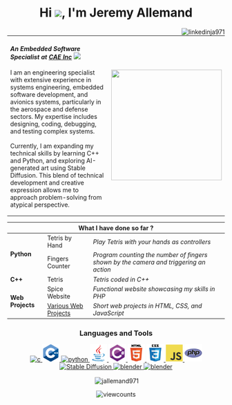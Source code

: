 <h1 align="center">Hi <a href="https://www.gautamkrishnar.com/"><img src="https://media.giphy.com/media/hvRJCLFzcasrR4ia7z/giphy.gif" width="5%"></a>, I'm Jeremy Allemand</h1>

<div>    
   <a href="https://www.linkedin.com/in/ja971/" target="_blank"><img align="right" src="https://img.shields.io/badge/LinkedIn-0077B5?style=for-the-badge&logo=linkedin&logoColor=white" alt="linkedinja971"/></a>
</div>

<table border="0">
  <tr>
    <td style="vertical-align: top; width: 70%;">
      <p align="left">
        <h4 align="left">
        <em>
        An Embedded Software Specialist at 
        <a href="https://www.cae.com/defense-security/">CAE Inc</a>
        <img src="https://media.giphy.com/media/WUlplcMpOCEmTGBtBW/giphy.gif" width="30">
        </em>
        </h4>
        I am an engineering specialist with extensive experience in systems engineering, embedded software development, and avionics systems, particularly in the aerospace and defense sectors. My expertise includes designing, coding, debugging, and testing complex systems.<br><br>
        Currently, I am expanding my technical skills by learning C++ and Python, and exploring AI-generated art using Stable Diffusion. This blend of technical development and creative expression allows me to approach problem-solving from atypical perspective.
      </p>
    </td>
     <td style="width: 30%;">
      <img src="LowPoly.gif" width="256" height="256">
    </td>
  </tr>
</table>

<div align="center">

<table>
   <thead>
      <tr>
         <th colspan="3">What I have done so far ?</th>
      </tr>
   </thead>
   <tbody>
      <tr>
         <td rowspan="2"><strong>Python</strong></td>
         <td>Tetris by Hand</td>
         <td><i>Play Tetris with your hands as controllers</i></td>
      </tr>
      <tr>
         <td>Fingers Counter</td>
         <td><i>Program counting the number of fingers shown by the camera and triggering an action</i></td>
      </tr>
      <tr>
         <td><strong>C++</strong></td>
         <td>Tetris</td>
         <td><i>Tetris coded in C++</i></td>
      </tr>
      <tr>
         <td rowspan="2"><strong>Web Projects</strong></td>
         <td>Spice Website</td>
         <td><i>Functional website showcasing my skills in PHP</i></td>
      </tr>
      <tr>
         <td><a href="https://github.com/JAllemand971/Web_Projects" target="_blank" rel="noreferrer">Various Web Projects</a></td>
         <td><i>Short web projects in HTML, CSS, and JavaScript</i></td>
      </tr>
   </tbody>
</table>


</div>


<div>
   <h3 align="center">Languages and Tools</h3>
   <p align="center">
      <a href="https://www.cprogramming.com/" target="_blank" rel="noreferrer"> 
         <img src="https://upload.wikimedia.org/wikipedia/commons/1/19/C_Logo.png" alt="c" width="40" height="40"/> 
      </a> 
      <a href="https://www.w3schools.com/cpp/" target="_blank" rel="noreferrer"> 
         <img src="https://raw.githubusercontent.com/devicons/devicon/master/icons/cplusplus/cplusplus-original.svg" alt="cplusplus" width="40" height="40"/> 
      </a>
      <a href="https://www.python.org" target="_blank" rel="noreferrer"> 
         <img src="https://www.citypng.com/public/uploads/preview/hd-python-logo-symbol-transparent-png-735811696257415dbkifcuokn.png" alt="python" width="40" height="40"/> 
      </a> 
      <a href="https://www.java.com" target="_blank" rel="noreferrer"> 
         <img src="https://raw.githubusercontent.com/devicons/devicon/master/icons/java/java-original.svg" alt="java" width="40" height="40"/> 
      </a> 
      <a href="https://www.w3schools.com/cs/" target="_blank" rel="noreferrer">    
         <img src="https://raw.githubusercontent.com/devicons/devicon/master/icons/csharp/csharp-original.svg" alt="csharp" width="40" height="40"/> 
      </a> 
      <a href="https://www.w3.org/html/" target="_blank" rel="noreferrer"> 
         <img src="https://raw.githubusercontent.com/devicons/devicon/master/icons/html5/html5-original-wordmark.svg" alt="html5" width="40" height="40"/> 
      </a> 
      <a href="https://www.w3schools.com/css/" target="_blank" rel="noreferrer"> 
         <img src="https://raw.githubusercontent.com/devicons/devicon/master/icons/css3/css3-original-wordmark.svg" alt="css3" width="40" height="40"/> 
      </a> 
      <a href="https://developer.mozilla.org/en-US/docs/Web/JavaScript" target="_blank" rel="noreferrer"> 
         <img src="https://raw.githubusercontent.com/devicons/devicon/master/icons/javascript/javascript-original.svg" alt="javascript" width="40" height="40"/> 
      </a> 
      <a href="https://www.php.net" target="_blank" rel="noreferrer"> 
         <img src="https://raw.githubusercontent.com/devicons/devicon/master/icons/php/php-original.svg" alt="php" width="40" height="40"/> 
      </a>  
      <a href="https://stability.ai" target="_blank" rel="noreferrer"> 
         <img src="https://custom.typingmind.com/assets/models/stability.png" alt="Stable Diffusion" width="40" height="40"/> 
      </a>
      <a href="https://www.blender.org/" target="_blank" rel="noreferrer"> 
         <img src="https://download.blender.org/branding/community/blender_community_badge_white.svg" alt="blender" width="40" height="40"/>
      </a>
      <a href="https://www.blender.org/" target="_blank" rel="noreferrer"> 
         <img src="https://gimgs2.nohat.cc/thumb/f/640/davinci-resolve-logo-png-3-png-image--comdlpng6941836.jpg" alt="blender" width="40" height="40"/>
      </a>      
   </p>
</div>


<p align="center">&nbsp;<img align="center" src="https://github-readme-stats.vercel.app/api?username=jallemand971&show_icons=true&locale=en" alt="jallemand971" /></p>

<p align="center">
<img src="https://komarev.com/ghpvc/?username=jallemand971&label=Profile%20views&color=0e75b6&style=flat" alt="viewcounts" />
</p>

